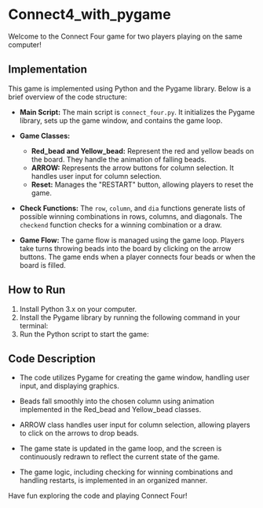 # Connect4_with_pygame

Welcome to the Connect Four game for two players playing on the same computer!

## Implementation

This game is implemented using Python and the Pygame library. Below is a brief overview of the code structure:

- **Main Script:** The main script is `connect_four.py`. It initializes the Pygame library, sets up the game window, and contains the game loop.

- **Game Classes:**
  - **Red_bead and Yellow_bead:** Represent the red and yellow beads on the board. They handle the animation of falling beads.
  - **ARROW:** Represents the arrow buttons for column selection. It handles user input for column selection.
  - **Reset:** Manages the "RESTART" button, allowing players to reset the game.

- **Check Functions:** The `row`, `column`, and `dia` functions generate lists of possible winning combinations in rows, columns, and diagonals. The `checkend` function checks for a winning combination or a draw.

- **Game Flow:** The game flow is managed using the game loop. Players take turns throwing beads into the board by clicking on the arrow buttons. The game ends when a player connects four beads or when the board is filled.

## How to Run

1. Install Python 3.x on your computer.
2. Install the Pygame library by running the following command in your terminal:
3. Run the Python script to start the game:


## Code Description

- The code utilizes Pygame for creating the game window, handling user input, and displaying graphics.

- Beads fall smoothly into the chosen column using animation implemented in the Red_bead and Yellow_bead classes.

- ARROW class handles user input for column selection, allowing players to click on the arrows to drop beads.

- The game state is updated in the game loop, and the screen is continuously redrawn to reflect the current state of the game.

- The game logic, including checking for winning combinations and handling restarts, is implemented in an organized manner.

Have fun exploring the code and playing Connect Four!
